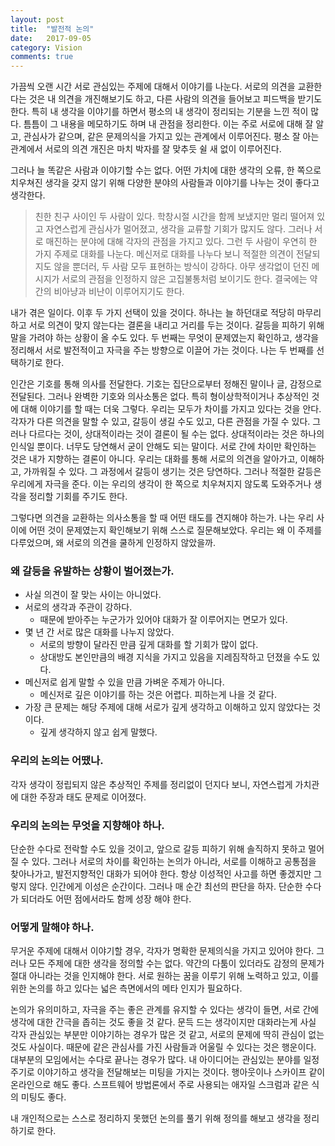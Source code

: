 ```yaml
---
layout: post
title:  "발전적 논의"
date:   2017-09-05
category: Vision
comments: true
---
```


가끔씩 오랜 시간 서로 관심있는 주제에 대해서 이야기를 나눈다. 서로의 의견을 교환한다는 것은 내 의견을 개진해보기도 하고, 다른 사람의 의견을 들어보고 피드백을 받기도 한다. 특히 내 생각을 이야기를 하면서 평소의 내 생각이 정리되는 기분을 느낀 적이 많다. 틈틈이 그 내용을 메모하기도 하며 내 관점을 정리한다. 이는 주로 서로에 대해 잘 알고, 관심사가 같으며, 같은 문제의식을 가지고 있는 관계에서 이루어진다. 평소 잘 아는 관계에서 서로의 의견 개진은 마치 박자를 잘 맞추듯 쉴 새 없이 이루어진다.

그러나 늘 똑같은 사람과 이야기할 수는 없다. 어떤 가치에 대한 생각의 오류, 한 쪽으로 치우쳐진 생각을 갖지 않기 위해 다양한 분야의 사람들과 이야기를 나누는 것이 좋다고 생각한다.

<p class="break"></p>

> 친한 친구 사이인 두 사람이 있다. 학창시절 시간을 함께 보냈지만 멀리 떨어져 있고 자연스럽게 관심사가 멀어졌고, 생각을 교류할 기회가 많지도 않다. 그러나 서로 매진하는 분야에 대해 각자의 관점을 가지고 있다. 그런 두 사람이 우연히 한 가지 주제로 대화를 나눈다. 메신저로 대화를 나누다 보니 적절한 의견이 전달되지도 않을 뿐더러, 두 사람 모두 표현하는 방식이 강하다. 아무 생각없이 던진 메시지가 서로의 관점을 인정하지 않은 고집불통처럼 보이기도 한다. 결국에는 약간의 비아냥과 비난이 이루어지기도 한다.

<p class="break"></p>

내가 겪은 일이다. 이후 두 가지 선택이 있을 것이다. 하나는 늘 하던대로 적당히 마무리하고 서로 의견이 맞지 않는다는 결론을 내리고 거리를 두는 것이다. 갈등을 피하기 위해 말을 가려야 하는 상황이 올 수도 있다. 두 번째는 무엇이 문제였는지 확인하고, 생각을 정리해서 서로 발전적이고 자극을 주는 방향으로 이끌어 가는 것이다. 나는 두 번째를 선택하기로 한다.

인간은 기호를 통해 의사를 전달한다. 기호는 집단으로부터 정해진 말이나 글, 감정으로 전달된다. 그러나 완벽한 기호와 의사소통은 없다. 특히 형이상학적이거나 추상적인 것에 대해 이야기를 할 때는 더욱 그렇다. 우리는 모두가 차이를 가지고 있다는 것을 안다. 각자가 다른 의견을 말할 수 있고, 갈등이 생길 수도 있고, 다른 관점을 가질 수 있다. 그러나 다르다는 것이, 상대적이라는 것이 결론이 될 수는 없다. 상대적이라는 것은 하나의 인식일 뿐이다. 너무도 당연해서 굳이 안해도 되는 말이다. 서로 간에 차이만 확인하는 것은 내가 지향하는 결론이 아니다. 우리는 대화를 통해 서로의 의견을 알아가고, 이해하고, 가까워질 수 있다. 그 과정에서 갈등이 생기는 것은 당연하다. 그러나 적절한 갈등은 우리에게 자극을 준다. 이는 우리의 생각이 한 쪽으로 치우쳐지지 않도록 도와주거나 생각을 정리할 기회를 주기도 한다.

그렇다면 의견을 교환하는 의사소통을 할 때 어떤 태도를 견지해야 하는가. 나는 우리 사이에 어떤 것이 문제였는지 확인해보기 위해 스스로 질문해보았다. 우리는 왜 이 주제를 다루었으며, 왜 서로의 의견을 쿨하게 인정하지 않았을까.

### 왜 갈등을 유발하는 상황이 벌어졌는가.

* 사실 의견이 잘 맞는 사이는 아니었다.
* 서로의 생각과 주관이 강하다.
	* 때문에 받아주는 누군가가 있어야 대화가 잘 이루어지는 면모가 있다.
* 몇 년 간 서로 많은 대화를 나누지 않았다.
    * 서로의 방향이 달라진 만큼 깊게 대화를 할 기회가 많이 없다.
	* 상대방도 본인만큼의 배경 지식을 가지고 있음을 지레짐작하고 던졌을 수도 있다.
* 메신저로 쉽게 말할 수 있을 만큼 가벼운 주제가 아니다.
    * 메신저로 깊은 이야기를 하는 것은 어렵다. 피하는게 나을 것 같다.
* 가장 큰 문제는 해당 주제에 대해 서로가 깊게 생각하고 이해하고 있지 않았다는 것이다.
    * 깊게 생각하지 않고 쉽게 말했다.

### 우리의 논의는 어땠나.

각자 생각이 정립되지 않은 추상적인 주제를 정리없이 던지다 보니, 자연스럽게 가치관에 대한 주장과 태도 문제로 이어졌다.

### 우리의 논의는 무엇을 지향해야 하나.

단순한 수다로 전락할 수도 있을 것이고, 앞으로 갈등 피하기 위해 솔직하지 못하고 멀어질 수 있다. 그러나 서로의 차이를 확인하는 논의가 아니라, 서로를 이해하고 공통점을 찾아나가고, 발전지향적인 대화가 되어야 한다. 항상 이성적인 사고를 하면 좋겠지만 그렇지 않다. 인간에게 이성은 순간이다. 그러나 매 순간 최선의 판단을 하자. 단순한 수다가 되더라도 어떤 점에서라도 함께 성장 해야 한다.

### 어떻게 말해야 하나.

무거운 주제에 대해서 이야기할 경우, 각자가 명확한 문제의식을 가지고 있어야 한다. 그러나 모든 주제에 대한 생각을 정의할 수는 없다. 약간의 다툼이 있더라도 감정의 문제가 절대 아니라는 것을 인지해야 한다. 서로 원하는 꿈을 이루기 위해 노력하고 있고, 이를 위한 논의를 하고 있다는 넓은 측면에서의 메타 인지가 필요하다.

논의가 유의미하고, 자극을 주는 좋은 관계를 유지할 수 있다는 생각이 들면, 서로 간에 생각에 대한 간극을 좁히는 것도 좋을 것 같다. 문득 드는 생각이지만 대화라는게 사실 각자 관심있는 부분만 이야기하는 경우가 많은 것 같고, 서로의 문제에 딱히 관심이 없는 것도 사실이다. 때문에 같은 관심사를 가진 사람들과 어울릴 수 있다는 것은 행운이다. 대부분의 모임에서는 수다로 끝나는 경우가 많다. 내 아이디어는 관심있는 분야를 일정 주기로 이야기하고 생각을 전달해보는 미팅을 가지는 것이다. 행아웃이나 스카이프 같이 온라인으로 해도 좋다. 스프트웨어 방법론에서 주로 사용되는 애자일 스크럼과 같은 식의 미팅도 좋다.

<p class="break"></p>

내 개인적으로는 스스로 정리하지 못했던 논의를 풀기 위해 정의를 해보고 생각을 정리하기로 한다. 
